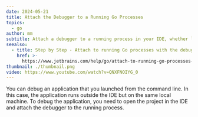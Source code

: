 ```yaml
---
date: 2024-05-21
title: Attach the Debugger to a Running Go Processes
topics:
  - go
author: mm
subtitle: Attach a debugger to a running process in your IDE, whether local, remote, or in Docker.
seealso:
  - title: Step by Step - Attach to running Go processes with the debugger.
    href: >-
      https://www.jetbrains.com/help/go/attach-to-running-go-processes-with-debugger.html
thumbnail: ./thumbnail.png
video: https://www.youtube.com/watch?v=QNXFNOIYG_0
---
```


You can debug an application that you launched from the command line. In this case, the application runs outside the IDE but on the same local machine. To debug the application, you need to open the project in the IDE and attach the debugger to the running process.
